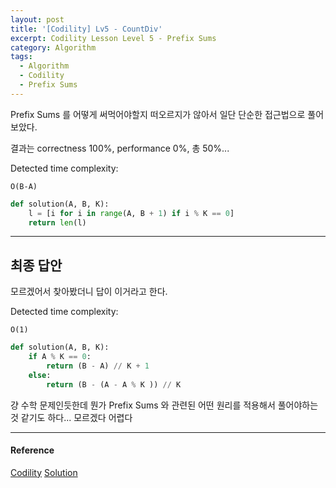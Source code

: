 ```yaml
---
layout: post
title: '[Codility] Lv5 - CountDiv'
excerpt: Codility Lesson Level 5 - Prefix Sums
category: Algorithm
tags:
  - Algorithm
  - Codility
  - Prefix Sums
---
```


Prefix Sums 를 어떻게 써먹어야할지 떠오르지가 않아서 일단 단순한 접근법으로 풀어보았다.

결과는 correctness 100%, performance 0%, 총 50%... 

Detected time complexity:

```
O(B-A)
```

```py
def solution(A, B, K):
    l = [i for i in range(A, B + 1) if i % K == 0]
    return len(l)
```

- - -

## 최종 답안

모르겠어서 찾아봤더니 답이 이거라고 한다.

Detected time complexity:

```
O(1)
```

```py
def solution(A, B, K):
    if A % K == 0:  
        return (B - A) // K + 1
    else:           
        return (B - (A - A % K )) // K
```

걍 수학 문제인듯한데 뭔가 Prefix Sums 와 관련된 어떤 원리를 적용해서 풀어야하는 것 같기도 하다... 모르겠다 어렵다

- - -

#### Reference

[Codility](https://app.codility.com/programmers/lessons/5-prefix_sums/)
[Solution](https://codesays.com/2014/solution-to-count-div-by-codility/)